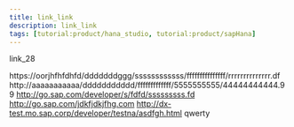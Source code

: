 ```yaml
---
title: link_link
description: link_link
tags: [tutorial:product/hana_studio, tutorial:product/sapHana]
---
```

link_28


https://oorjhfhfdhfd/dddddddggg/ssssssssssss/fffffffffffffff/rrrrrrrrrrrrrr.df
http://aaaaaaaaaaa/ddddddddddd/fffffffffffff/5555555555/44444444444.99
http://go.sap.com/developer/s/fdfd/sssssssss.fd
http://go.sap.com/jdkfjdkjfhg.com
http://dx-test.mo.sap.corp/developer/testna/asdfgh.html
qwerty
